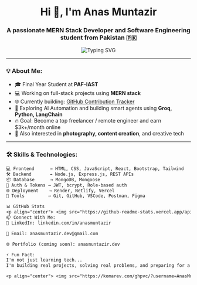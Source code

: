 <h1 align="center">Hi 👋, I'm Anas Muntazir</h1>
<h3 align="center">A passionate MERN Stack Developer and Software Engineering student from Pakistan 🇵🇰</h3>

<p align="center">
  <img src="https://readme-typing-svg.herokuapp.com?font=Fira+Code&duration=3000&pause=1000&color=8000FF&center=true&vCenter=true&width=435&lines=Final+Year+Student+%7C+Web+Engineering;Passionate+about+Fullstack+Development;Learning+AI+Agents+%26+Automation;Building+Live+Projects+%F0%9F%9A%80" alt="Typing SVG" />
</p>

---

### 💡 About Me:
- 🎓 Final Year Student at **PAF-IAST**
- 💻 Working on full-stack projects using **MERN stack**
- 🌐 Currently building: [GitHub Contribution Tracker](https://github.com/AnasMuntazir/github-contribution-tracker)
- 🤖 Exploring AI Automation and building smart agents using **Groq, Python, LangChain**
- 🔥 Goal: Become a top freelancer / remote engineer and earn $3k+/month online
- 📸 Also interested in **photography, content creation**, and creative tech

---

### 🛠️ Skills & Technologies:

```txt
💻 Frontend      → HTML, CSS, JavaScript, React, Bootstrap, Tailwind
🛠️ Backend       → Node.js, Express.js, REST APIs
📦 Database      → MongoDB, Mongoose
🔐 Auth & Tokens → JWT, bcrypt, Role-based auth
🌐 Deployment    → Render, Netlify, Vercel
🚀 Tools         → Git, GitHub, VSCode, Postman, Figma

📊 GitHub Stats
<p align="center"> <img src="https://github-readme-stats.vercel.app/api?username=AnasMuntazir&show_icons=true&theme=radical" alt="Anas's stats" /> </p> <p align="center"> <img src="https://github-readme-streak-stats.herokuapp.com?user=AnasMuntazir&theme=dark&hide_border=true" /> </p>
📫 Connect With Me:
💼 LinkedIn: linkedin.com/in/anasmuntazir

📧 Email: anasmuntazir.dev@gmail.com

🌐 Portfolio (coming soon): anasmuntazir.dev

⚡ Fun Fact:
I'm not just learning tech...
I'm building real projects, solving real problems, and preparing for a remote future! 💼🌍

<p align="center"> <img src="https://komarev.com/ghpvc/?username=AnasMuntazir&label=Profile+Views&color=8000FF&style=flat-square" alt="profile view counter" /> </p> ```
